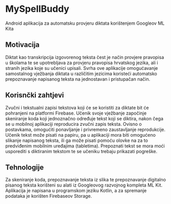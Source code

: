 # MySpellBuddy
Android aplikacija za automatsku provjeru diktata korištenjem Googleov ML Kita

## Motivacija
Diktat kao transkripcija izgovorenog teksta čest je način provjere pravopisa u školama 
te se upotrebljava za provjeru pravopisa hrvatskog jezika, ali i stranih jezika koje su učenici upisali. 
Svrha ove aplikacije omogućavanje samostalnog vježbanja 
diktata u različitim jezicima koristeći automatsko prepoznavanje napisanog teksta na jednostavan i pristupačan način.

## Korisnčki zahtjevi
Zvučni i tekstualni zapisi tekstova koji će se koristiti za diktate bit će pohranjeni na platformi Firebase. 
Učenik svoje vježbanje započinje skeniranje koda koji jednoznačno određuje tekst koji se diktira, nakon čega se u 
mobilnoj aplikaciji reproducira zvučni zapis teksta. 
Ovisno o postavkama, omogućiti ponavljanje i privremeno zaustavljanje reprodukcije. 
Učenik tekst može pisati na papiru, pa u aplikaciji mora biti omogućeno slikanje napisanog teksta, 
ili ga može pisati pomoću olovke na za to predviđenim mobilnim uređajima (tabletima). 
Prepoznati tekst se mora moći usporediti s diktiranim tekstom te se učeniku trebaju prikazati pogreške. 

## Tehnologije
Za skeniranje koda, prepoznavanje teksta iz slika te prepoznavanje digitalno pisanog teksta korišteni su alati iz 
Googleovog razvojnog kompleta ML Kit.
Aplikacija je napisana u programskom jeziku Kotlin, a za spremanje podataka je korišten Firebaseov Storage.
